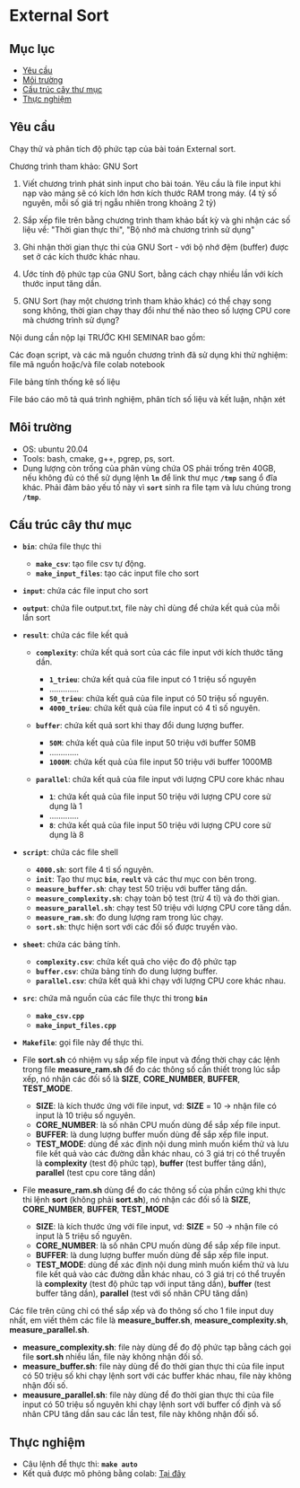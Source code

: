 # External Sort

## Mục lục
* [Yêu cầu](#yêu-cầu)
* [Môi trường](#môi-trường)
* [Cấu trúc cây thư mục](#cấu-trúc-cây-thư-mục)
* [Thực nghiệm](#thực-)

## Yêu cầu
Chạy thử và phân tích độ phức tạp của bài toán External sort.

Chương trình tham khảo: GNU Sort

1. Viết chương trình phát sinh input cho bài toán. Yêu cầu là file input khi nạp vào mảng sẽ có kích lớn hơn kích thước RAM trong máy. (4 tỷ số nguyên, mỗi số giá trị ngẫu nhiên trong khoảng 2 tỷ)

2. Sắp xếp file trên bằng chương trình tham khảo bất kỳ và ghi nhận các số liệu về: "Thời gian thực thi", "Bộ nhớ mà chương trình sử dụng"

3. Ghi nhận thời gian thực thi của GNU Sort - với bộ nhớ đệm (buffer) được set ở các kích thước khác nhau.

4. Ước tính độ phức tạp của GNU Sort, bằng cách chạy nhiều lần với kích thước input tăng dần.

5. GNU Sort (hay một chương trình tham khảo khác) có thể chạy song song không, thời gian chạy thay đổi như thế nào theo số lượng CPU  core mà chương trình sử dụng?

Nội dung cần nộp lại TRƯỚC KHI SEMINAR bao gồm:

Các đoạn script, và các mã nguồn chương trình đã sử dụng khi thử nghiệm: file mã nguồn hoặc/và file colab notebook

File bảng tính thống kê số liệu

File báo cáo mô tả quá trình nghiệm, phân tích số liệu và kết luận, nhận xét

## Môi trường
- OS: ubuntu 20.04
- Tools: bash, cmake, g++, pgrep, ps, sort.
- Dung lượng còn trống của phân vùng chứa OS phải trống trên 40GB, nếu không đủ có thể sử dụng lệnh **`ln`** để link thư mục **`/tmp`** sang ổ đĩa khác. Phải đảm bảo yếu tố này vì **`sort`** sinh ra file tạm và lưu chúng trong **`/tmp`**.

## Cấu trúc cây thư mục
- **`bin`**: chứa file thực thi
	- **`make_csv`**: tạo file csv tự động.
	- **`make_input_files`**: tạo các input file cho sort
- **`input`**: chứa các file input cho sort
- **`output`**: chứa file output.txt, file này chỉ dùng để chứa kết quả của mỗi lần sort
- **`result`**: chứa các file kết quả
	- **`complexity`**: chứa kết quả sort của các file input với kích thước tăng dần.
		- **`1_trieu`**: chứa kết quả của file input có 1 triệu số nguyên
		- .............
		- **`50_trieu`**: chứa kết quả của file input có 50 triệu số nguyên.
		- **`4000_trieu`**: chứa kết quả của file input có 4 tỉ số nguyên.

	- **`buffer`**: chứa kết quả sort khi thay đổi dung lượng buffer.
		- **`50M`**: chứa kết quả của file input 50 triệu với buffer 50MB
		- .............
		- **`1000M`**: chứa kết quả của file input 50 triệu với buffer 1000MB

	- **`parallel`**: chứa kết quả của file input với lượng CPU core khác nhau
		- **`1`**: chứa kết quả của file input 50 triệu với lượng CPU core sử dụng là 1 
		- .............
		- **`8`**: chứa kết quả của file input 50 triệu với lượng CPU core sử dụng là 8

- **`script`**: chứa các file shell
	- **`4000.sh`**: sort file 4 tỉ số nguyên.
	- **`init`**: Tạo thư mục **`bin`**, **`reult`** và các thư mục con bên trong.
	- **`measure_buffer.sh`**: chạy test 50 triệu với buffer tăng dần.
	- **`measure_complexity.sh`**: chạy toàn bộ test (trừ 4 tỉ) và đo thời gian.
	- **`measure_parallel.sh`**: chạy test 50 triệu với lượng CPU core tăng dần.
	- **`measure_ram.sh`**: đo dung lượng ram trong lúc chạy.
	- **`sort.sh`**: thực hiện sort với các đối số được truyền vào.
- **`sheet`**: chứa các bảng tính.
	- **`complexity.csv`**: chứa kết quả cho việc đo độ phức tạp
	- **`buffer.csv`**: chứa bảng tính đo dung lượng buffer.
	- **`parallel.csv`**: chứa kết quả khi chạy với lượng CPU core khác nhau.
- **`src`**: chứa mã nguồn của các file thực thi trong **`bin`**
	- **`make_csv.cpp`**
	- **`make_input_files.cpp`**
- **`Makefile`**: gọi file này để thực thi.

- File **sort.sh** có nhiệm vụ sắp xếp file input và đồng thời chạy các lệnh trong file **measure_ram.sh** để đo các thông số cần thiết trong lúc sắp xếp, nó nhận các đối số là **SIZE**, **CORE_NUMBER**, **BUFFER**, **TEST_MODE**.
	+ **SIZE**: là kích thước ứng với file input, vd: **SIZE** = 10 -> nhận file có input là 10 triệu số nguyên.
	+ **CORE_NUMBER**: là số nhân CPU muốn dùng để sắp xếp file input.
	+ **BUFFER**: là dung lượng buffer muốn dùng để sắp xếp file input.
	+ **TEST_MODE**: dùng để xác định nội dung mình muốn kiểm thử và lưu file kết quả vào các đường dẫn khác nhau, có 3 giá trị có thể truyền là **complexity** (test độ phức tạp), **buffer** (test buffer tăng dần), **parallel** (test cpu core tăng dần)
	
- File **measure_ram.sh** dùng để đo các thông số của phần cứng khi thực thi lệnh **sort** (không phải **sort.sh**), nó nhận các đối số là **SIZE**, **CORE_NUMBER**, **BUFFER**, **TEST_MODE**
	+ **SIZE**: là kích thước ứng với file input, vd: **SIZE** = 50 -> nhận file có input là 5 triệu số nguyên.
	+ **CORE_NUMBER**: là số nhân CPU muốn dùng để sắp xếp file input.
	+ **BUFFER**: là dung lượng buffer muốn dùng để sắp xếp file input.
	+ **TEST_MODE**: dùng để xác định nội dung mình muốn kiểm thử và lưu file kết quả vào các đường dẫn khác nhau, có 3 giá trị có thể truyền là **complexity** (test độ phức tạp với input tăng dần), **buffer** (test buffer tăng dần), **parallel** (test với số nhân CPU tăng dần)
	
Các file trên cũng chỉ có thể sắp xếp và đo thông số cho 1 file input duy nhất, em viết thêm các file là **measure_buffer.sh**, **measure_complexity.sh**, **measure_parallel.sh**.
  + **measure_complexity.sh**: file này dùng để đo độ phức tạp bằng cách gọi file **sort.sh** nhiều lần, file này không nhận đối số.
  + **measure_buffer.sh**: file này dùng để đo thời gian thực thi của file input có 50 triệu số khi chạy lệnh sort với các buffer khác nhau, file này không nhận đối số.
  + **meausure_parallel.sh**: file này dùng để đo thời gian thực thi của file input có 50 triệu số nguyên khi chạy lệnh sort với buffer cố định và số nhân CPU tăng dần sau các lần test, file này không nhận đối số.

## Thực nghiệm
- Câu lệnh để thực thi: **`make auto`**
- Kết quả được mô phỏng bằng colab: [Tại đây](https://colab.research.google.com/drive/1PJivYMhaCQ7VUYrsVWnMm8hhyfB1rk6N?usp=sharing)

